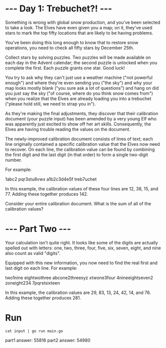 # --- Day 1: Trebuchet?! ---

Something is wrong with global snow production, and you've been selected to take
a look. The Elves have even given you a map; on it, they've used stars to mark
the top fifty locations that are likely to be having problems.

You've been doing this long enough to know that to restore snow operations, you
need to check all fifty stars by December 25th.

Collect stars by solving puzzles. Two puzzles will be made available on each day
in the Advent calendar; the second puzzle is unlocked when you complete the
first. Each puzzle grants one star. Good luck!

You try to ask why they can't just use a weather machine ("not powerful enough")
and where they're even sending you ("the sky") and why your map looks mostly
blank ("you sure ask a lot of questions") and hang on did you just say the sky
("of course, where do you think snow comes from") when you realize that the
Elves are already loading you into a trebuchet ("please hold still, we need to
strap you in").

As they're making the final adjustments, they discover that their calibration
document (your puzzle input) has been amended by a very young Elf who was
apparently just excited to show off her art skills. Consequently, the Elves are
having trouble reading the values on the document.

The newly-improved calibration document consists of lines of text; each line
originally contained a specific calibration value that the Elves now need to
recover. On each line, the calibration value can be found by combining the first
digit and the last digit (in that order) to form a single two-digit number.

For example:

1abc2
pqr3stu8vwx
a1b2c3d4e5f
treb7uchet

In this example, the calibration values of these four lines are 12, 38, 15, and
77. Adding these together produces 142.

Consider your entire calibration document. What is the sum of all of the
calibration values?


# --- Part Two ---
Your calculation isn't quite right. It looks like some of the digits are
actually spelled out with letters: one, two, three, four, five, six, seven,
eight, and nine also count as valid "digits".

Equipped with this new information, you now need to find the real first and last
digit on each line. For example:

two1nine
eightwothree
abcone2threexyz
xtwone3four
4nineeightseven2
zoneight234
7pqrstsixteen

In this example, the calibration values are 29, 83, 13, 24, 42, 14, and 76.
Adding these together produces 281.


# Run

```
cat input | go run main.go
```

part1 answer: 55816
part2 answer: 54980
